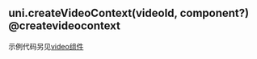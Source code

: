 ## uni.createVideoContext(videoId, component?) @createvideocontext

<!-- UTSAPIJSON.createVideoContext.description -->

<!-- UTSAPIJSON.createVideoContext.param -->

<!-- UTSAPIJSON.createVideoContext.returnValue -->

<!-- UTSAPIJSON.createVideoContext.example -->

<!-- UTSAPIJSON.createVideoContext.compatibility -->

<!-- UTSAPIJSON.createVideoContext.tutorial -->

<!-- UTSAPIJSON.general_type.name -->

<!-- UTSAPIJSON.general_type.param -->

示例代码另见[video组件](../component/video.md)
